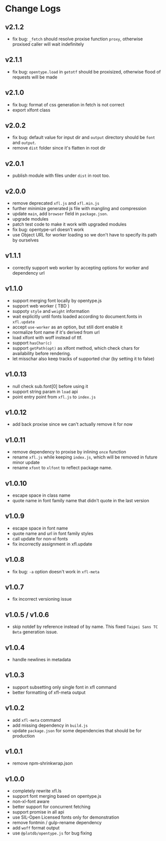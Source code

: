 # Change Logs

## v2.1.2

 - fix bug: `_fetch` should resolve proxise function `proxy`, otherwise proxised caller will wait indefinitely


## v2.1.1

 - fix bug: `opentype.load` in  `getotf` should be proxisized, otherwise flood of requests will be made


## v2.1.0

 - fix bug: format of css generation in fetch is not correct
 - export xlfont class


## v2.0.2

 - fix bug: default value for input dir and `output` directory should be `font` and `output`.
 - remove `dist` folder since it's flatten in root dir


## v2.0.1

 - publish module with files under `dist` in root too.


## v2.0.0

 - remove deprecated `xfl.js` and `xfl.min.js`
 - further minimize generated js file with mangling and compression
 - update `main`, add `browser` field in `package.json`.
 - upgrade modules
 - patch test code to make it work with upgraded modules
 - fix bug: opentype-url doesn't work
 - use Object URL for worker loading so we don't have to specify its path by ourselves


## v1.1.1

 - correctly support web worker by accepting options for worker and dependency url


## v1.1.0

 - support merging font locally by opentype.js
 - support web worker ( TBD )
 - suppoty `style` and `weight` information
 - wait explicitly until fonts loaded according to document.fonts in `xfl.update`
 - accept `use-worker` as an option, but still dont enable it
 - normalize font name if it's derived from url
 - load xlfont with woff instead of ttf.
 - support `hasChar(c)`
 - support `getPath(opt)` as xlfont method, which check chars for availability before rendering.
 - let misschar also keep tracks of supported char (by setting it to false)


## v1.0.13

 - null check sub.font[0] before using it
 - support string param in `load` api
 - point entry point from `xfl.js` to `index.js`


## v1.0.12

 - add back proxise since we can't actually remove it for now


## v1.0.11

 - remove dependency to proxise by inlining `once` function
 - rename `xfl.js` while keeping `index.js`, which will be removed in future minor update
 - rename `xfont` to `xlfont` to reflect package name.


## v1.0.10

 - escape space in class name
 - quote name in font family name that didn't quote in the last version


## v1.0.9

 - escape space in font name
 - quote name and url in font family styles
 - call update for non-xl fonts
 - fix incorrectly assignment in xfl.update


## v1.0.8

 - fix bug: `-a` option doesn't work in `xfl-meta`


## v1.0.7

 - fix incorrect versioning issue


## v1.0.5 / v1.0.6

 - skip notdef by reference instead of by name. This fixed `Taipei Sans TC Beta` generation issue.


## v1.0.4

 - handle newlines in metadata


## v1.0.3

 - support subsetting only single font in xfl command
 - better formatting of xfl-meta output


## v1.0.2

 - add `xfl-meta` command
 - add missing dependency in `build.js`
 - update `package.json` for some dependencies that should be for production


## v1.0.1

 - remove npm-shrinkwrap.json


## v1.0.0

 - completely rewrite xfl.ls
 - support font merging based on opentype.js
 - non-xl-font aware
 - better support for concurrent fetching
 - support promise in all api
 - use SIL-Open Licensed fonts only for demonstration
 - remove fontmin / gulp-rename dependency
 - add `woff` format output
 - use `@plotdb/opentype.js` for bug fixing

